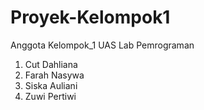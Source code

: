 # Proyek-Kelompok1

Anggota Kelompok_1 UAS Lab Pemrograman
1. Cut Dahliana
2. Farah Nasywa
3. Siska Auliani
4. Zuwi Pertiwi
